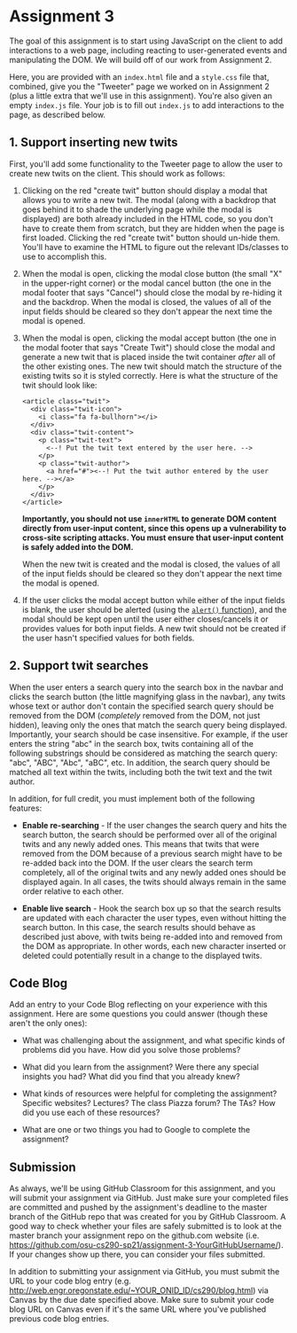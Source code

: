 # Assignment 3

The goal of this assignment is to start using JavaScript on the client to add interactions to a web page, including reacting to user-generated events and manipulating the DOM.  We will build off of our work from Assignment 2.

Here, you are provided with an `index.html` file and a `style.css` file that, combined, give you the "Tweeter" page we worked on in Assignment 2 (plus a little extra that we'll use in this assignment).  You're also given an empty `index.js` file.  Your job is to fill out `index.js` to add interactions to the page, as described below.

## 1. Support inserting new twits

First, you'll add some functionality to the Tweeter page to allow the user to create new twits on the client.  This should work as follows:

1. Clicking on the red "create twit" button should display a modal that allows you to write a new twit.  The modal (along with a backdrop that goes behind it to shade the underlying page while the modal is displayed) are both already included in the HTML code, so you don't have to create them from scratch, but they are hidden when the page is first loaded.  Clicking the red "create twit" button should un-hide them.  You'll have to examine the HTML to figure out the relevant IDs/classes to use to accomplish this.

2. When the modal is open, clicking the modal close button (the small "X" in the upper-right corner) or the modal cancel button (the one in the modal footer that says "Cancel") should close the modal by re-hiding it and the backdrop.  When the modal is closed, the values of all of the input fields should be cleared so they don't appear the next time the modal is opened.

3. When the modal is open, clicking the modal accept button (the one in the modal footer that says "Create Twit") should close the modal and generate a new twit that is placed inside the twit container *after* all of the other existing ones.  The new twit should match the structure of the existing twits so it is styled correctly.  Here is what the structure of the twit should look like:

    ```
    <article class="twit">
      <div class="twit-icon">
        <i class="fa fa-bullhorn"></i>
      </div>
      <div class="twit-content">
        <p class="twit-text">
          <--! Put the twit text entered by the user here. -->
        </p>
        <p class="twit-author">
          <a href="#"><--! Put the twit author entered by the user here. --></a>
        </p>
      </div>
    </article>
    ```

    **Importantly, you should not use `innerHTML` to generate DOM content directly from user-input content, since this opens up a vulnerability to cross-site scripting attacks. You must ensure that user-input content is safely added into the DOM.**

    When the new twit is created and the modal is closed, the values of all of the input fields should be cleared so they don't appear the next time the modal is opened.

4. If the user clicks the modal accept button while either of the input fields is blank, the user should be alerted (using the [`alert()` function](https://developer.mozilla.org/en-US/docs/Web/API/Window/alert)), and the modal should be kept open until the user either closes/cancels it or provides values for both input fields.  A new twit should not be created if the user hasn't specified values for both fields.

## 2. Support twit searches

When the user enters a search query into the search box in the navbar and clicks the search button (the little magnifying glass in the navbar), any twits whose text or author don't contain the specified search query should be removed from the DOM (*completely* removed from the DOM, not just hidden), leaving only the ones that match the search query being displayed.  Importantly, your search should be case insensitive.  For example, if the user enters the string "abc" in the search box, twits containing all of the following substrings should be considered as matching the search query: "abc", "ABC", "Abc", "aBC", etc.  In addition, the search query should be matched all text within the twits, including both the twit text and the twit author.

In addition, for full credit, you must implement both of the following features:

  * **Enable re-searching** - If the user changes the search query and hits the search button, the search should be performed over all of the original twits and any newly added ones.  This means that twits that were removed from the DOM because of a previous search might have to be re-added back into the DOM.  If the user clears the search term completely, all of the original twits and any newly added ones should be displayed again.  In all cases, the twits should always remain in the same order relative to each other.

  * **Enable live search** - Hook the search box up so that the search results are updated with each character the user types, even without hitting the search button.  In this case, the search results should behave as described just above, with twits being re-added into and removed from the DOM as appropriate.  In other words, each new character inserted or deleted could potentially result in a change to the displayed twits.

## Code Blog

Add an entry to your Code Blog reflecting on your experience with this assignment.  Here are some questions you could answer (though these aren't the only ones):

  * What was challenging about the assignment, and what specific kinds of problems did you have.  How did you solve those problems?

  * What did you learn from the assignment?  Were there any special insights you had?  What did you find that you already knew?

  * What kinds of resources were helpful for completing the assignment?  Specific websites?  Lectures?  The class Piazza forum?  The TAs?  How did you use each of these resources?

  * What are one or two things you had to Google to complete the assignment?

## Submission

As always, we'll be using GitHub Classroom for this assignment, and you will submit your assignment via GitHub.  Just make sure your completed files are committed and pushed by the assignment's deadline to the master branch of the GitHub repo that was created for you by GitHub Classroom.  A good way to check whether your files are safely submitted is to look at the master branch your assignment repo on the github.com website (i.e. https://github.com/osu-cs290-sp21/assignment-3-YourGitHubUsername/). If your changes show up there, you can consider your files submitted.

In addition to submitting your assignment via GitHub, you must submit the URL to your code blog entry (e.g. http://web.engr.oregonstate.edu/~YOUR_ONID_ID/cs290/blog.html) via Canvas by the due date specified above.  Make sure to submit your code blog URL on Canvas even if it's the same URL where you've published previous code blog entries.